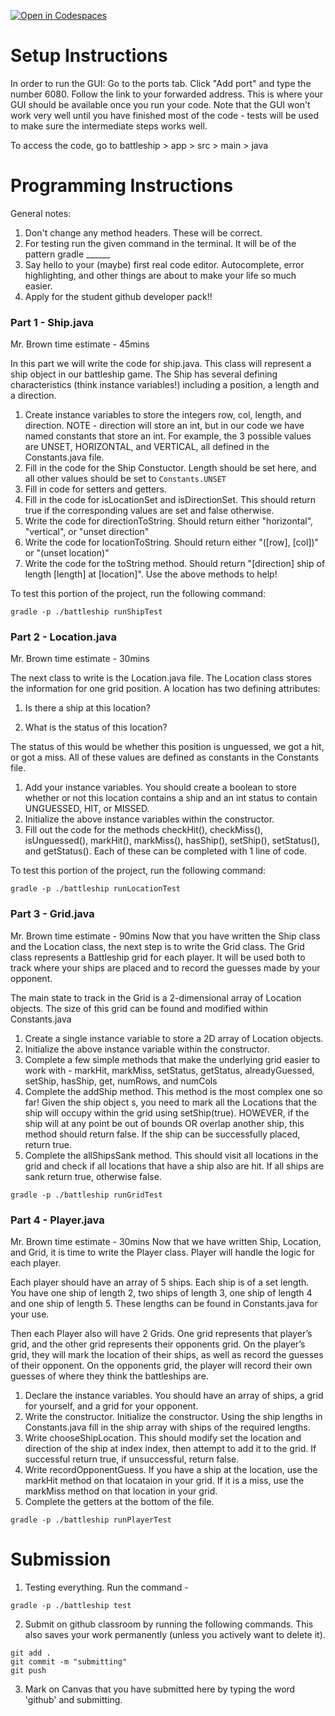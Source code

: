 [![Open in Codespaces](https://classroom.github.com/assets/launch-codespace-2972f46106e565e64193e422d61a12cf1da4916b45550586e14ef0a7c637dd04.svg)](https://classroom.github.com/open-in-codespaces?assignment_repo_id=18586570)
# Setup Instructions
In order to run the GUI:
Go to the ports tab. Click "Add port" and type the number 6080.
Follow the link to your forwarded address. This is where your GUI should be available once you run your code. Note that the GUI won't work very well until you have finished most of the code - tests will be used to make sure the intermediate steps works well. 

To access the code, go to battleship > app > src > main > java


# Programming Instructions

General notes:
1. Don't change any method headers. These will be correct. 
2. For testing run the given command in the terminal. It will be of the pattern gradle ______
3. Say hello to your (maybe) first real code editor. Autocomplete, error highlighting, and other things are about to make your life so much easier. 
4. Apply for the student github developer pack!!


### Part 1 - Ship.java
Mr. Brown time estimate - 45mins

In this part we will write the code for ship.java. This class will represent a ship object in our battleship game. The Ship has several defining characteristics (think instance variables!) including a position, a length and a direction.

1. Create instance variables to store the integers row, col, length, and direction. NOTE - direction will store an int, but in our code we have named constants that store an int. For example, the 3 possible values are UNSET, HORIZONTAL, and VERTICAL, all defined in the Constants.java file. 
2. Fill in the code for the Ship Constuctor. Length should be set here, and all other values should be set to `Constants.UNSET`
3. Fill in code for setters and getters. 
4. Fill in the code for isLocationSet and isDirectionSet. This should return true if the corresponding values are set and false otherwise. 
5. Write the code for directionToString. Should return either "horizontal", "vertical", or "unset direction"
6. Write the code for locationToString. Should return either "([row], [col])" or "(unset location)"
7. Write the code for the toString method. Should return "[direction] ship of length [length] at [location]". Use the above methods to help!

To test this portion of the project, run the following command: 
```
gradle -p ./battleship runShipTest
```

### Part 2 - Location.java
Mr. Brown time estimate - 30mins

The next class to write is the Location.java file. The Location class stores the information for one grid position. A location has two defining attributes:

1) Is there a ship at this location?

2) What is the status of this location?

The status of this would be whether this position is unguessed, we got a hit, or got a miss. All of these values are defined as constants in the Constants file. 

1. Add your instance variables. You should create a boolean to store whether or not this location contains a ship and an int status to contain UNGUESSED, HIT, or MISSED. 
2. Initialize the above instance variables within the constructor. 
3. Fill out the code for the methods checkHit(), checkMiss(), isUnguessed(), markHit(), markMiss(), hasShip(), setShip(), setStatus(), and getStatus(). Each of these can be completed with 1 line of code. 

To test this portion of the project, run the following command: 
```
gradle -p ./battleship runLocationTest
```

### Part 3 - Grid.java
Mr. Brown time estimate - 90mins
Now that you have written the Ship class and the Location class, the next step is to write the Grid class. The Grid class represents a Battleship grid for each player. It will be used both to track where your ships are placed and to record the guesses made by your opponent.

The main state to track in the Grid is a 2-dimensional array of Location objects. The size of this grid can be found and modified within Constants.java

1. Create a single instance variable to store a 2D array of Location objects. 
2. Initialize the above instance variable within the constructor. 
3. Complete a few simple methods that make the underlying grid easier to work with - markHit, markMiss, setStatus, getStatus, alreadyGuessed, setShip, hasShip, get, numRows, and numCols
4. Complete the addShip method. This method is the most complex one so far! Given the ship object s, you need to mark all the Locations that the ship will occupy within the grid using setShip(true). HOWEVER, if the ship will at any point be out of bounds OR overlap another ship, this method should return false. If the ship can be successfully placed, return true. 
5. Complete the allShipsSank method. This should visit all locations in the grid and check if all locations that have a ship also are hit. If all ships are sank return true, otherwise false. 

```
gradle -p ./battleship runGridTest
```

### Part 4 - Player.java
Mr. Brown time estimate - 30mins
Now that we have written Ship, Location, and Grid, it is time to write the Player class. Player will handle the logic for each player.

Each player should have an array of 5 ships. Each ship is of a set length. You have one ship of length 2, two ships of length 3, one ship of length 4 and one ship of length 5. These lengths can be found in Constants.java for your use. 

Then each Player also will have 2 Grids. One grid represents that player’s grid, and the other grid represents their opponents grid. On the player’s grid, they will mark the location of their ships, as well as record the guesses of their opponent. On the opponents grid, the player will record their own guesses of where they think the battleships are.

1. Declare the instance variables. You should have an array of ships, a grid for yourself, and a grid for your opponent. 
2. Write the constructor. Initialize the constructor. Using the ship lengths in Constants.java fill in the ship array with ships of the required lengths. 
3. Write chooseShipLocation. This should modify set the location and direction of the ship at index index, then attempt to add it to the grid. If successful return true, if unsuccessful, return false. 
4. Write recordOpponentGuess. If you have a ship at the location, use the markHit method on that locataion in your grid. If it is a miss, use the markMiss method on that location in your grid. 
5. Complete the getters at the bottom of the file. 

```
gradle -p ./battleship runPlayerTest
```

# Submission
1. Testing everything. Run the command - 
``` 
gradle -p ./battleship test
```

2. Submit on github classroom by running the following commands. This also saves your work permanently (unless you actively want to delete it). 

```
git add . 
git commit -m "submitting"
git push
```

3. Mark on Canvas that you have submitted here by typing the word 'github' and submitting. 